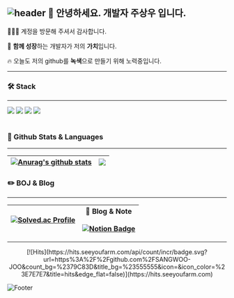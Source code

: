 ![header](https://capsule-render.vercel.app/api?type=waving&color=B993D6&height=100&section=header&text=&fontSize=90)
****👋**** 안녕하세요. 개발자 **주상우** 입니다.  
---
🙇🏻‍♂️ 계정을 방문해 주셔서 감사합니다. 

👥 **함께 성장**하는 개발자가 저의 **가치**입니다.

🔥 오늘도 저의 github를  **녹색**으로 만들기 위해 노력중입니다.

---
###  🛠 Stack
---
  <img src="https://img.shields.io/badge/Python-3766AB?style=flat-square&logo=Python&logoColor=white"/></a> <img src="https://img.shields.io/badge/Java-007396?style=flat-square&logo=Java&logoColor=white"/></a> <img src="https://img.shields.io/badge/Spring-6DB33F?style=flat-square&logo=Spring&logoColor=white"/></a>  <img src="https://img.shields.io/badge/SpringBoot-6DB33F?style=flat-square&logo=SpringBoot&logoColor=white"/></a>
<br></br>
### 🍒 Github Stats & Languages
---
| <a href="https://github.com/anuraghazra/github-readme-stats"><img align="center" src="https://github-readme-stats.vercel.app/api?username=SANGWOO-JOO&show_icons=true&include_all_commits=true&theme=highcontrast&hide_border=true" alt="Anurag's github stats" /></a> | <a href="https://github.com/anuraghazra/github-readme-stats"><img align="center" src="https://github-readme-stats.vercel.app/api/top-langs/?username=6810779s&layout=compact&theme=highcontrast" /></a> |
| ------------- | ------------- |
### ✏️  BOJ & Blog 
---
| [![Solved.ac Profile](http://mazassumnida.wtf/api/generate_badge?boj=swpeter)](https://solved.ac/swpeter) |📒 Blog & Note <br><br> [![Notion Badge](https://img.shields.io/badge/-Notion-92a8d1?logo=notion&logoColor=white&link=https://www.notion.so/Bio-105b3e3de6de49f0babd3c9e4f3e3c75)](https://)|
| :------------: | :------------: |
---
<div align="center">
[![Hits](https://hits.seeyoufarm.com/api/count/incr/badge.svg?url=https%3A%2F%2Fgithub.com%2FSANGWOO-JOO&count_bg=%2379C83D&title_bg=%23555555&icon=&icon_color=%23E7E7E7&title=hits&edge_flat=false)](https://hits.seeyoufarm.com) </center>
</div>

![Footer](https://capsule-render.vercel.app/api?type=waving&color=B993D6&height=100&section=footer)
